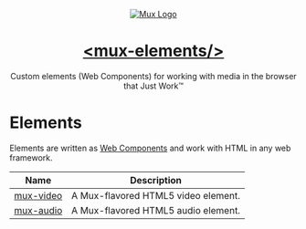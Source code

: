 <p align="center">
  <a href="https://https://mux.com/">
    <img src="https://avatars.githubusercontent.com/u/16199997?s=200&v=4" alt="Mux Logo">
    <h1 align="center">&lt;mux-elements/&gt;</h1>
  </a>
  <p align="center">
    Custom elements (Web Components) for working with media in the browser that Just Work™
  </p>
</p>

<!--
<p align="center">
    <a href="https://npmcharts.com/compare/mux-embed?minimal=true"><img src="https://img.shields.io/npm/dm/mux-embed.svg?sanitize=true" alt="Downloads"></a>
    <a href="https://www.npmjs.com/package/mux-embed"><img src="https://img.shields.io/npm/v/mux-embed.svg?sanitize=true" alt="Version"></a>
    <a href="https://www.npmjs.com/package/mux-embed"><img src="https://img.shields.io/npm/l/mux-embed.svg?sanitize=true" alt="License"></a>
</p>
-->

# Elements

Elements are written as [Web Components](https://developer.mozilla.org/en-US/docs/Web/Web_Components) and work with HTML in any web framework.

| Name                   | Description                              |
| -----------------------| ---------------------------------------- |
| [mux-video](mux-video) | A Mux-flavored HTML5 video element.      |
| [mux-audio](mux-audio) | A Mux-flavored HTML5 audio element.      |

